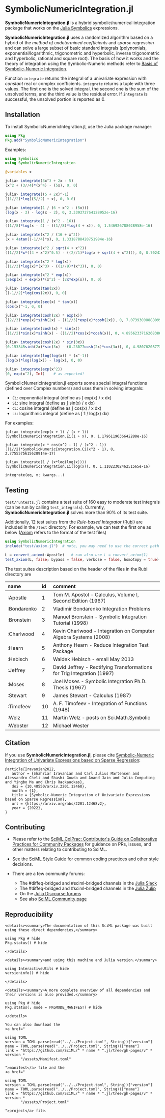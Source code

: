 # SymbolicNumericIntegration.jl

**SymbolicNumericIntegration.jl** is a hybrid symbolic/numerical integration package that works on the [Julia Symbolics](https://docs.sciml.ai/Symbolics/stable/) expressions.

**SymbolicNumericIntegration.jl** uses a randomized algorithm based on a hybrid of the *method of undetermined coefficients* and *sparse regression* and can solve a large subset of basic standard integrals (polynomials, exponential/logarithmic, trigonometric and hyperbolic, inverse trigonometric and hyperbolic, rational and square root).
The basis of how it works and the theory of integration using the Symbolic-Numeric methods refer to [Basis of Symbolic-Numeric Integration](https://github.com/SciML/SymbolicNumericIntegration.jl/blob/main/docs/theory.ipynb).

Function `integrate` returns the integral of a univariate expression with *constant* real or complex coefficients. `integrate` returns a tuple with three values. The first one is the solved integral, the second one is the sum of the unsolved terms, and the third value is the residual error. If `integrate` is successful, the unsolved portion is reported as 0.

## Installation

To install SymbolicNumericIntegration.jl, use the Julia package manager:

```julia
using Pkg
Pkg.add("SymbolicNumericIntegration")
```

Examples:

```julia
using Symbolics
using SymbolicNumericIntegration

@variables x
```

```julia
julia> integrate(3x^3 + 2x - 5)
(x^2 + (3//4)*(x^4) - (5x), 0, 0)

julia> integrate((5 + 2x)^-1)
((1//2)*log((5//2) + x), 0, 0.0)

julia> integrate(1 / (6 + x^2 - (5x)))
(log(x - 3) - log(x - 2), 0, 3.339372764128952e-16)

julia> integrate(1 / (x^2 - 16))
((1//8)*log(x - 4) - ((1//8)*log(4 + x)), 0, 1.546926788028958e-16)

julia> integrate(x^2 / (16 + x^2))
(x + 4atan((-1//4)*x), 0, 1.3318788420751984e-16)

julia> integrate(x^2 / sqrt(4 + x^2))
((1//2)*x*((4 + x^2)^0.5) - ((2//1)*log(x + sqrt(4 + x^2))), 0, 8.702422633074313e-17)

julia> integrate(x^2 * log(x))
((1//3)*log(x)*(x^3) - ((1//9)*(x^3)), 0, 0)

julia> integrate(x^2 * exp(x))
(2exp(x) + exp(x)*(x^2) - (2x*exp(x)), 0, 0)

julia> integrate(tan(2x))
((-1//2)*log(cos(2x)), 0, 0)

julia> integrate(sec(x) * tan(x))
(cos(x)^-1, 0, 0)

julia> integrate(cosh(2x) * exp(x))
((2//3)*exp(x)*sinh(2x) - ((1//3)*exp(x)*cosh(2x)), 0, 7.073930088880992e-8)

julia> integrate(cosh(x) * sin(x))
((1//2)*sin(x)*sinh(x) - ((1//2)*cos(x)*cosh(x)), 0, 4.8956233716268386e-17)

julia> integrate(cosh(2x) * sin(3x))
(0.153845sinh(2x)*sin(3x) - (0.23077cosh(2x)*cos(3x)), 0, 4.9807620877373405e-6)

julia> integrate(log(log(x)) * (x^-1))
(log(x)*log(log(x)) - log(x), 0, 0)

julia> integrate(exp(x^2))
(0, exp(x^2), Inf)    # as expected!
```

SymbolicNumericIntegration.jl exports some special integral functions (defined over Complex numbers) and uses them in solving integrals:

  - `Ei`: exponential integral (define as ∫ exp(x) / x dx)
  - `Si`: sine integral (define as ∫ sin(x) / x dx)
  - `Ci`: cosine integral (define as ∫ cos(x) / x dx)
  - `Li`: logarithmic integral (define as ∫ 1 / log(x) dx)

For examples:

```
julia> integrate(exp(x + 1) / (x + 1))
(SymbolicNumericIntegration.Ei(1 + x), 0, 1.1796119636642288e-16)

julia> integrate(x * cos(x^2 - 1) / (x^2 - 1))
((1//2)*SymbolicNumericIntegration.Ci(x^2 - 1), 0, 2.7755575615628914e-17)

julia> integrate(1 / (x*log(log(x))))
(SymbolicNumericIntegration.Li(log(x)), 0, 1.1102230246251565e-16)
```

```@docs
integrate(eq, x; kwargs...)
```

## Testing

`test/runtests.jl` contains a test suite of 160 easy to moderate test integrals (can be run by calling `test_integrals`). Currently, **SymbolicNumericIntegration.jl** solves more than 90% of its test suite.

Additionally, 12 test suites from the *Rule-based Integrator* ([Rubi](https://rulebasedintegration.org/)) are included in the `/test` directory. For example, we can test the first one as below ([Axiom](http://www.axiom-developer.org/) refers to the format of the test files)

```julia
using SymbolicNumericIntegration
include("test/axiom.jl")  # note, you may need to use the correct path

L = convert_axiom(:Apostle)   # can also use L = convert_axiom(1)  
test_axiom(L, false; bypass = false, verbose = false, homotopy = true)
```

The test suites description based on the header of the files in the Rubi directory are

| name        | id | comment                                                                |
|:----------- |:-- |:---------------------------------------------------------------------- |
| :Apostle    | 1  | Tom M. Apostol - Calculus, Volume I, Second Edition (1967)             |
| :Bondarenko | 2  | Vladimir Bondarenko Integration Problems                               |
| :Bronstein  | 3  | Manuel Bronstein - Symbolic Integration Tutorial (1998)                |
| :Charlwood  | 4  | Kevin Charlwood - Integration on Computer Algebra Systems (2008)       |
| :Hearn      | 5  | Anthony Hearn - Reduce Integration Test Package                        |
| :Hebisch    | 6  | Waldek Hebisch - email May 2013                                        |
| :Jeffrey    | 7  | David Jeffrey - Rectifying Transformations for Trig Integration (1997) |
| :Moses      | 8  | Joel Moses - Symbolic Integration Ph.D. Thesis (1967)                  |
| :Stewart    | 9  | James Stewart - Calculus (1987)                                        |
| :Timofeev   | 10 | A. F. Timofeev - Integration of Functions (1948)                       |
| :Welz       | 11 | Martin Welz - posts on Sci.Math.Symbolic                               |
| :Webster    | 12 | Michael Wester                                                         |

## Citation

If you use **SymbolicNumericIntegration.jl**, please cite [Symbolic-Numeric Integration of Univariate Expressions based on Sparse Regression](https://arxiv.org/abs/2201.12468):

```
@article{Iravanian2022,   
   author = {Shahriar Iravanian and Carl Julius Martensen and Alessandro Cheli and Shashi Gowda and Anand Jain and Julia Computing and Yingbo Ma and Chris Rackauckas},
   doi = {10.48550/arxiv.2201.12468},
   month = {1},
   title = {Symbolic-Numeric Integration of Univariate Expressions based on Sparse Regression},
   url = {https://arxiv.org/abs/2201.12468v2},
   year = {2022},
}
```

## Contributing

  - Please refer to the
    [SciML ColPrac: Contributor's Guide on Collaborative Practices for Community Packages](https://github.com/SciML/ColPrac/blob/master/README.md)
    for guidance on PRs, issues, and other matters relating to contributing to SciML.

  - See the [SciML Style Guide](https://github.com/SciML/SciMLStyle) for common coding practices and other style decisions.
  - There are a few community forums:
    
      + The #diffeq-bridged and #sciml-bridged channels in the
        [Julia Slack](https://julialang.org/slack/)
      + The #diffeq-bridged and #sciml-bridged channels in the
        [Julia Zulip](https://julialang.zulipchat.com/#narrow/stream/279055-sciml-bridged)
      + On the [Julia Discourse forums](https://discourse.julialang.org)
      + See also [SciML Community page](https://sciml.ai/community/)

## Reproducibility

```@raw html
<details><summary>The documentation of this SciML package was built using these direct dependencies,</summary>
```

```@example
using Pkg # hide
Pkg.status() # hide
```

```@raw html
</details>
```

```@raw html
<details><summary>and using this machine and Julia version.</summary>
```

```@example
using InteractiveUtils # hide
versioninfo() # hide
```

```@raw html
</details>
```

```@raw html
<details><summary>A more complete overview of all dependencies and their versions is also provided.</summary>
```

```@example
using Pkg # hide
Pkg.status(; mode = PKGMODE_MANIFEST) # hide
```

```@raw html
</details>
```

```@raw html
You can also download the 
<a href="
```

```@eval
using TOML
version = TOML.parse(read("../../Project.toml", String))["version"]
name = TOML.parse(read("../../Project.toml", String))["name"]
link = "https://github.com/SciML/" * name * ".jl/tree/gh-pages/v" * version *
       "/assets/Manifest.toml"
```

```@raw html
">manifest</a> file and the
<a href="
```

```@eval
using TOML
version = TOML.parse(read("../../Project.toml", String))["version"]
name = TOML.parse(read("../../Project.toml", String))["name"]
link = "https://github.com/SciML/" * name * ".jl/tree/gh-pages/v" * version *
       "/assets/Project.toml"
```

```@raw html
">project</a> file.
```
